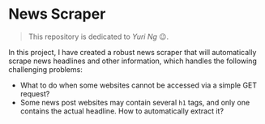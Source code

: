# News Scraper

> This repository is dedicated to *Yuri Ng* 😉.

In this project, I have created a robust news scraper that will automatically scrape news headlines and other information, which handles the following challenging problems:

- What to do when some websites cannot be accessed via a simple GET request?
- Some news post websites may contain several `h1` tags, and only one contains the actual headline. How to automatically extract it?


````{tableofcontents}
````
